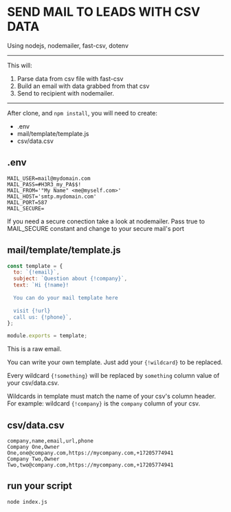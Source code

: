# SEND MAIL TO LEADS WITH CSV DATA

Using nodejs, nodemailer, fast-csv, dotenv

---
This will:

1. Parse data from csv file with fast-csv
2. Build an email with data grabbed from that csv
3. Send to recipient with nodemailer.

---
After clone, and `npm install`, you will need to create:

- .env
- mail/template/template.js
- csv/data.csv

## .env

```.env
MAIL_USER=mail@mydomain.com
MAIL_PASS=#H3R3_my_PA$$!
MAIL_FROM='"My Name" <me@myself.com>'
MAIL_HOST='smtp.mydomain.com'
MAIL_PORT=587
MAIL_SECURE=
```

If you need a secure conection take a look at nodemailer. Pass true to MAIL_SECURE constant and change to your secure mail's port


## mail/template/template.js

```js
const template = {
  to: `{!email}`,
  subject: `Question about {!company}`,
  text: `Hi {!name}!
  
  You can do your mail template here
  
  visit {!url}
  call us: {!phone}`,
};

module.exports = template;
```

This is a raw email.

You can write your own template. Just add your `{!wildcard}` to be replaced.

Every wildcard `{!something}` will be replaced by `something` column value of your csv/data.csv.

Wildcards in template must match the name of your csv's column header. For example: wildcard `{!company}` is the `company` column of your csv.

## csv/data.csv

```csv
company,name,email,url,phone
Company One,Owner One,one@company.com,https://mycompany.com,+17205774941
Company Two,Owner Two,two@company.com,https://mycompany.com,+17205774941
```

## run your script

```sh
node index.js
```